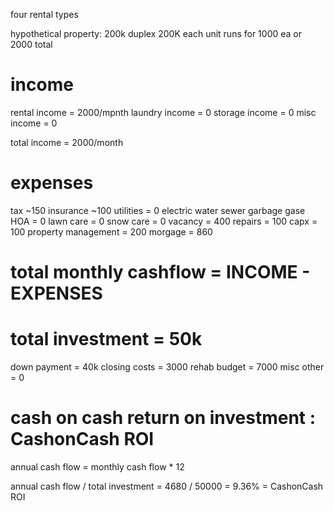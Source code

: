 four rental types

hypothetical property: 200k duplex 200K each unit runs for 1000 ea or 2000 total 

# income   
rental income = 2000/mpnth
laundry income = 0
storage income = 0
misc income = 0

total income = 2000/month

# expenses
tax ~150
insurance ~100
utilities = 0
    electric 
    water
    sewer
    garbage
    gase
HOA = 0
lawn care = 0
snow care = 0
vacancy = 400
repairs = 100
capx = 100
property management = 200
morgage = 860

# total monthly cashflow = INCOME - EXPENSES

# total investment = 50k
down payment = 40k
closing costs = 3000
rehab budget = 7000
misc other = 0

# cash on cash return on investment : CashonCash ROI
annual cash flow = monthly cash flow * 12 

annual cash flow  / total investment = 4680 / 50000 = 9.36% = CashonCash ROI



